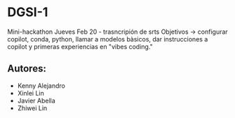 # DGSI-1 
Mini-hackathon 
Jueves Feb 20 - trasncripión de srts
Objetivos -> configurar copilot, conda, python, llamar a modelos bàsicos, dar instrucciones a copilot y primeras experiencias en "vibes coding."

## Autores:
- Kenny Alejandro
- Xinlei Lin
- Javier Abella
- Zhiwei Lin
